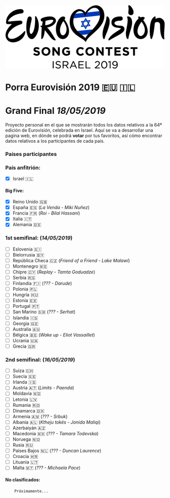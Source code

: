 ![Eurovision2019](src/img/eurovision-2019-israel.png)

# Porra Eurovisión 2019 :eu: :israel:
# Grand Final _18/05/2019_

Proyecto personal en el que se mostrarán todos los datos relativos a la 64ª edición de Eurovisión, celebrada en Israel. 
Aquí se va a desarrollar una pagina web, en dónde se podrá **votar** por tus favoritos, así cómo encontrar datos relativos a los participantes de cada país. 

### Países participantes
  ### País anfitrión:   
  - [x] Israel :israel:
  #### Big Five:
  - [x] Reino Unido :uk:
  - [x] España :es: (_La Venda - Miki Nuñez_)
  - [x] Francia :fr: (_Roi - Bilal Hassani_)
  - [x] Italia :it:
  - [x] Alemania :de:
  ### 1st semifinal: (_14/05/2019_)
  - [ ] Eslovenia 	:slovenia:
  - [ ] Bielorrusia :belarus:
  - [ ] República Checa :czech_republic: (_Friend of a Friend - Lake Malawi_)
  - [ ] Montenegro :montenegro:
  - [ ] Chipre :cyprus: (_Replay - Tamta Goduadze_)
  - [ ] Serbia :serbia: 
  - [ ] Finlandia :finland: (_??? - Darude_)
  - [ ] Polonia :poland:
  - [ ] Hungría :hungary:
  - [ ] Estonia :estonia:
  - [ ] Portugal :portugal:
  - [ ] San Marino :san_marino: (_??? - Serhat_)
  - [ ] Islandia :iceland:
  - [ ] Georgia :georgia:
  - [ ] Australia :australia:
  - [ ] Bélgica :belgium: (_Wake up - Eliot Vassaillet_)
  - [ ] Ucrania :ukraine:
  - [ ] Grecia :greece:
  ### 2nd semifinal: (_16/05/2019_)
  - [ ] Suiza :switzerland:
  - [ ] Suecia :sweden:
  - [ ] Irlanda :ireland:
  - [ ] Austria :austria: (_Limits - Paenda_)
  - [ ] Moldavia :moldova:
  - [ ] Letonia :latvia:
  - [ ] Rumania :romania:
  - [ ] Dinamarca :denmark:
  - [ ] Armenia :armenia: (_??? - Srbuk_)
  - [ ] Albania :albania: (_Ktheju tokës - Jonida Maliqi_)
  - [ ] Azerbaiyán :azerbaijan:
  - [ ] Macedonia :macedonia: (_??? - Tamara Todevska_)
  - [ ] Noruega :norway: 
  - [ ] Rusia :ru:
  - [ ] Países Bajos :netherlands: (_??? - Duncan Laurence_)
  - [ ] Croacia :croatia:
  - [ ] Lituania :lithuania:
  - [ ] Malta :malta: (_??? - Michaela Pace_)
  #### No clasificados: 
        Próximamente...
